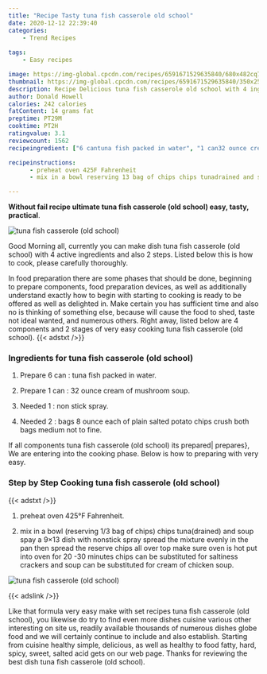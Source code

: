 ```yaml
---
title: "Recipe Tasty tuna fish casserole old school"
date: 2020-12-12 22:39:40
categories:
    - Trend Recipes
    
tags:
    - Easy recipes

image: https://img-global.cpcdn.com/recipes/6591671529635840/680x482cq70/tuna-fish-casserole-old-school-recipe-main-photo.jpg
thumbnail: https://img-global.cpcdn.com/recipes/6591671529635840/350x250cq70/tuna-fish-casserole-old-school-recipe-main-photo.jpg
description: Recipe Delicious tuna fish casserole old school with 4 ingredients and 2 stages of easy cooking.
author: Donald Howell
calories: 242 calories
fatContent: 14 grams fat
preptime: PT29M
cooktime: PT2H
ratingvalue: 3.1
reviewcount: 1562
recipeingredient: ["6 cantuna fish packed in water", "1 can32 ounce cream of mushroom soup", "1non stick spray", "2bags 8 ounce each of plain salted potato chips  crush both bags medium not to fine"]

recipeinstructions: 
      - preheat oven 425F Fahrenheit 
      - mix in a bowl reserving 13 bag of chips chips tunadrained and soup spay a 913 dish with nonstick spray spread the mixture evenly in the pan then spread the reserve chips all over top make sure oven is hot put into oven for 20 30 minutes chips can be substituted for saltiness crackers and soup can be substituted for cream of chicken soup

---
```




**Without fail recipe ultimate tuna fish casserole (old school) easy, tasty, practical**. 


![tuna fish casserole (old school)](https://img-global.cpcdn.com/recipes/6591671529635840/680x482cq70/tuna-fish-casserole-old-school-recipe-main-photo.jpg "tuna fish casserole (old school)")




Good Morning all, currently you can make dish tuna fish casserole (old school) with 4 active ingredients and also 2 steps. Listed below this is how to cook, please carefully thoroughly.

In food preparation there are some phases that should be done, beginning to prepare components, food preparation devices, as well as additionally understand exactly how to begin with starting to cooking is ready to be offered as well as delighted in. Make certain you has sufficient time and also no is thinking of something else, because will cause the food to shed, taste not ideal wanted, and numerous others. Right away, listed below are 4 components and 2 stages of very easy cooking tuna fish casserole (old school).
{{< adstxt />}}

### Ingredients for tuna fish casserole (old school)


1. Prepare 6 can : tuna fish packed in water.

1. Prepare 1 can : 32 ounce cream of mushroom soup.

1. Needed 1 : non stick spray.

1. Needed 2 : bags 8 ounce each of plain salted potato chips  crush both bags medium not to fine.



If all components tuna fish casserole (old school) its prepared| prepares}, We are entering into the cooking phase. Below is how to preparing with very easy.

### Step by Step Cooking tuna fish casserole (old school)

{{< adstxt />}}


1. preheat oven 425°F Fahrenheit.



1. mix in a bowl (reserving 1/3 bag of chips) chips tuna(drained) and soup spay a 9×13 dish with nonstick spray spread the mixture evenly in the pan then spread the reserve chips all over top make sure oven is hot put into oven for 20 -30 minutes chips can be substituted for saltiness crackers and soup can be substituted for cream of chicken soup.



![tuna fish casserole (old school)](https://img-global.cpcdn.com/steps/5929147054424064/160x128cq70/tuna-fish-casserole-old-school-recipe-step-2-photo.jpg" "tuna fish casserole (old school)")





{{< adslink />}}

Like that formula very easy make with set recipes tuna fish casserole (old school), you likewise do try to find even more dishes cuisine various other interesting on site us, readily available thousands of numerous dishes globe food and we will certainly continue to include and also establish. Starting from cuisine healthy simple, delicious, as well as healthy to food fatty, hard, spicy, sweet, salted acid gets on our web page. Thanks for reviewing the best dish tuna fish casserole (old school).
